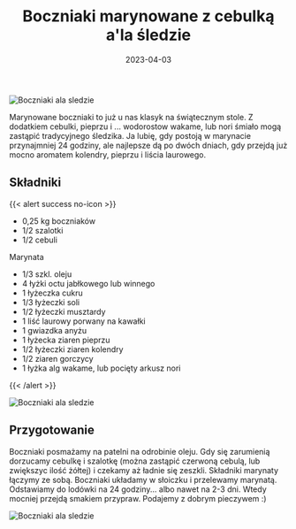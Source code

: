 ﻿---
title: "Boczniaki marynowane z cebulką a'la śledzie"
date: 2023-04-03
categories:
- inne
tags:
- wegańskie
- boczniaki
- bez laktozy
- wielkanoc
thumbnailImagePosition: "top"
---
![Boczniaki ala sledzie](/img/Boczniaki-marynowane-z-cebulka-ala-sledzie/Boczniaki-marynowane-z-cebulka-ala-sledzie-1.JPG)

Marynowane boczniaki to już u nas klasyk na świątecznym stole. Z dodatkiem cebulki, pieprzu i ... wodorostow wakame, lub nori śmiało mogą zastąpić tradycyjnego śledzika. Ja lubię, gdy postoją w marynacie przynajmniej 24 godziny, ale najlepsze dą po dwóch dniach, gdy przejdą już mocno aromatem kolendry, pieprzu i liścia laurowego. 
<!--more-->

## Składniki
{{< alert success no-icon >}}
- 0,25 kg boczniaków
- 1/2 szalotki
- 1/2 cebuli

Marynata 
- 1/3 szkl. oleju
- 4 łyżki octu jabłkowego lub winnego
- 1 łyżeczka cukru
- 1/3 łyżeczki soli
- 1/2 łyżeczki musztardy
- 1 liść laurowy porwany na kawałki
- 1 gwiazdka anyżu
- 1 łyżecka ziaren pieprzu
- 1/2 łyżeczki ziaren kolendry
- 1/2 ziaren gorczycy
- 1 łyżka alg wakame, lub pocięty arkusz nori

{{< /alert >}}

![Boczniaki ala sledzie](/img/Boczniaki-marynowane-z-cebulka-ala-sledzie/Boczniaki-marynowane-z-cebulka-ala-sledzie-2.JPG)

## Przygotowanie
Boczniaki posmażamy na patelni na odrobinie oleju. Gdy się zarumienią dorzucamy cebulkę i szalotkę (można zastąpić czerwoną cebulą, lub zwiększyc ilość żółtej) i czekamy aż ładnie się zeszkli. Składniki marynaty łączymy ze sobą. Boczniaki układamy w słoiczku i przelewamy marynatą. Odstawiamy do lodówki na 24 godziny... albo nawet na 2-3 dni. Wtedy mocniej przejdą smakiem przypraw. Podajemy z dobrym pieczywem :)

![Boczniaki ala sledzie](/img/Boczniaki-marynowane-z-cebulka-ala-sledzie/Boczniaki-marynowane-z-cebulka-ala-sledzie-3.JPG)
